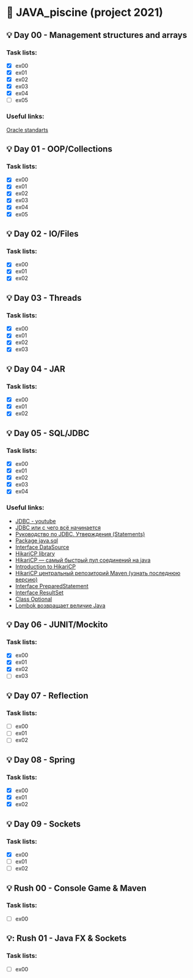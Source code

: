 # :pushpin: JAVA_piscine (project 2021) 
## :bulb: Day 00 - Management structures and arrays
### Task lists:
- [x] ex00
- [x] ex01
- [x] ex02
- [x] ex03
- [x] ex04
- [ ] ex05
### Useful links:
[Oracle standarts](https://www.oracle.com/java/technologies/javase/codeconventions-namingconventions.html)

## :bulb: Day 01 - OOP/Collections
### Task lists:
- [x] ex00
- [x] ex01
- [x] ex02
- [x] ex03
- [x] ex04
- [x] ex05

<!-- ### Useful links: -->


## :bulb: Day 02 - IO/Files
### Task lists:
- [x] ex00
- [x] ex01
- [x] ex02

<!-- ### Useful links: -->

## :bulb: Day 03 - Threads
### Task lists:
- [x] ex00
- [x] ex01
- [x] ex02
- [x] ex03

<!-- ### Useful links: -->


## :bulb: Day 04 - JAR
### Task lists:
- [x] ex00
- [x] ex01
- [x] ex02

<!-- ### Useful links: -->


## :bulb: Day 05 - SQL/JDBC
### Task lists:
- [x] ex00
- [x] ex01
- [x] ex02
- [x] ex03
- [x] ex04

### Useful links:

- [JDBC - youtube](https://www.youtube.com/watch?v=nL9dnvoF_ng)
- [JDBC или с чего всё начинается](https://javarush.ru/groups/posts/2172-jdbc-ili-s-chego-vsje-nachinaetsja)
- [Руководство по JDBC. Утверждения (Statements)](https://proselyte.net/tutorials/jdbc/statements/)
- [Package java.sql](https://docs.oracle.com/javase/7/docs/api/java/sql/package-summary.html)
- [Interface DataSource](https://docs.oracle.com/javase/7/docs/api/javax/sql/DataSource.html)
- [HikariCP library](https://github.com/brettwooldridge/HikariCP)
- [HikariCP — самый быстрый пул соединений на java](https://habr.com/ru/post/269023/)
- [Introduction to HikariCP](https://www.baeldung.com/hikaricp)
- [HikariCP центральный репозиторий Maven (узнать последнюю версию)](https://search.maven.org/classic/#search%7Cgav%7C1%7Cg%3A%22com.zaxxer%22%20AND%20a%3A%22HikariCP%22)
- [Interface PreparedStatement](https://docs.oracle.com/javase/7/docs/api/java/sql/PreparedStatement.html)
- [Interface ResultSet](https://docs.oracle.com/javase/7/docs/api/java/sql/ResultSet.html)
- [Class Optional<T>](https://docs.oracle.com/javase/8/docs/api/java/util/Optional.html)
- [Lombok возвращает величие Java](https://habr.com/ru/post/438870/)


## :bulb: Day 06 - JUNIT/Mockito
### Task lists:
- [x] ex00
- [x] ex01
- [x] ex02
- [ ] ex03

<!-- ### Useful links: -->


## :bulb: Day 07 - Reflection
### Task lists:
- [ ] ex00
- [ ] ex01
- [ ] ex02

<!-- ### Useful links: -->


## :bulb: Day 08 - Spring
### Task lists:
- [x] ex00
- [x] ex01
- [x] ex02

<!-- ### Useful links: -->


## :bulb: Day 09 - Sockets
### Task lists:
- [x] ex00
- [ ] ex01
- [ ] ex02

<!-- ### Useful links: -->

## :bulb: Rush 00 - Console Game & Maven
### Task lists:
- [ ] ex00

<!-- ### Useful links: -->

## :bulb:: Rush 01 - Java FX & Sockets
### Task lists:
- [ ] ex00

<!-- ### Useful links: -->



